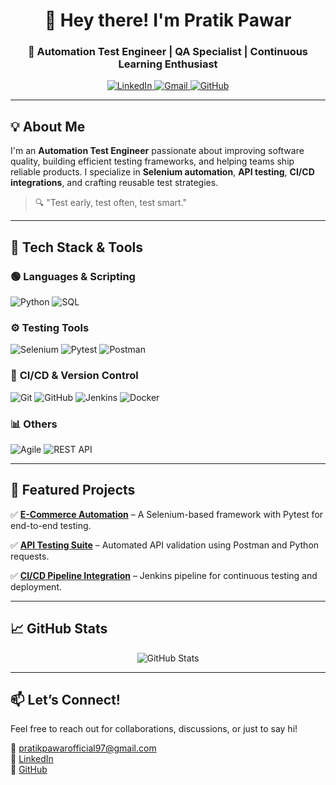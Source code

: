 <!-- Profile Header -->
<h1 align="center">👋 Hey there! I'm Pratik Pawar</h1>
<h3 align="center">🚀 Automation Test Engineer | QA Specialist | Continuous Learning Enthusiast</h3>

<p align="center">
  <a href="https://www.linkedin.com/in/pratikpawar9/">
    <img src="https://img.shields.io/badge/LinkedIn-0A66C2?style=for-the-badge&logo=linkedin&logoColor=white" alt="LinkedIn"/>
  </a>
  <a href="pratikpawarofficial@gmail.com">
    <img src="https://img.shields.io/badge/Gmail-D14836?style=for-the-badge&logo=gmail&logoColor=white" alt="Gmail"/>
  </a>
  <a href="https://github.com/PratikPawar-9">
    <img src="https://img.shields.io/badge/GitHub-181717?style=for-the-badge&logo=github&logoColor=white" alt="GitHub"/>
  </a>
</p>

---

## 💡 About Me

I'm an **Automation Test Engineer** passionate about improving software quality, building efficient testing frameworks, and helping teams ship reliable products. I specialize in **Selenium automation**, **API testing**, **CI/CD integrations**, and crafting reusable test strategies.

> 🔍 "Test early, test often, test smart."

---

## 🚀 Tech Stack & Tools

### 🟢 **Languages & Scripting**
![Python](https://img.shields.io/badge/Python-3776AB?style=for-the-badge&logo=python&logoColor=white)
![SQL](https://img.shields.io/badge/SQL-4479A1?style=for-the-badge&logo=postgresql&logoColor=white)

### ⚙️ **Testing Tools**
![Selenium](https://img.shields.io/badge/Selenium-43B02A?style=for-the-badge&logo=selenium&logoColor=white)
![Pytest](https://img.shields.io/badge/Pytest-FF4400?style=for-the-badge&logo=pytest&logoColor=white)
![Postman](https://img.shields.io/badge/Postman-FF6C37?style=for-the-badge&logo=postman&logoColor=white)

### 🔄 **CI/CD & Version Control**
![Git](https://img.shields.io/badge/Git-F05032?style=for-the-badge&logo=git&logoColor=white)
![GitHub](https://img.shields.io/badge/GitHub-181717?style=for-the-badge&logo=github&logoColor=white)
![Jenkins](https://img.shields.io/badge/Jenkins-D24939?style=for-the-badge&logo=jenkins&logoColor=white)
![Docker](https://img.shields.io/badge/Docker-2496ED?style=for-the-badge&logo=docker&logoColor=white)

### 📊 **Others**
![Agile](https://img.shields.io/badge/Agile-0052CC?style=for-the-badge&logo=agile&logoColor=white)
![REST API](https://img.shields.io/badge/REST_API-008080?style=for-the-badge&logo=rest&logoColor=white)

---

## 📂 Featured Projects

✅ **[E-Commerce Automation](https://github.com/PratikPawar-9/OrangeHRM-Selenium-Python-Hybrid-Framework)** – A Selenium-based framework with Pytest for end-to-end testing.

✅ **[API Testing Suite](https://github.com/PratikPawar-9/api-testing)** – Automated API validation using Postman and Python requests.

✅ **[CI/CD Pipeline Integration](https://github.com/PratikPawar-9/ci-cd-automation)** – Jenkins pipeline for continuous testing and deployment.

---

## 📈 GitHub Stats

<p align="center">
  <img src="https://github-readme-stats.vercel.app/api?username=PratikPawar-9&show_icons=true&theme=radical" alt="GitHub Stats" />
</p>

---

## 📫 Let’s Connect!

Feel free to reach out for collaborations, discussions, or just to say hi!

📧 pratikpawarofficial97@gmail.com  
🔗 [LinkedIn](https://www.linkedin.com/in/pratikpawar9/)  
🐙 [GitHub](https://github.com/PratikPawar-9)
